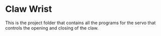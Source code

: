 # Claw Wrist
This is the project folder that contains all the programs for the servo that controls the opening and closing of the claw.